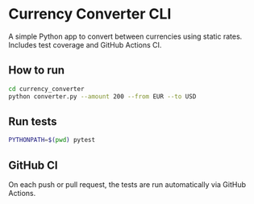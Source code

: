 # Currency Converter CLI

A simple Python app to convert between currencies using static rates. Includes test coverage and GitHub Actions CI.

## How to run
```bash
cd currency_converter
python converter.py --amount 200 --from EUR --to USD
```

## Run tests
```bash
PYTHONPATH=$(pwd) pytest
```

## GitHub CI
On each push or pull request, the tests are run automatically via GitHub Actions.
